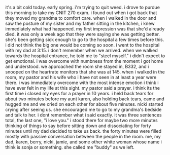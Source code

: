 it's a bit cold today. early spring. i'm trying to quit weed. i drove to purdue this morning to take my CNIT 270 exam. i found out when i got back that they moved my grandma to comfort care. when i walked in the door and saw the posture of my sister and my father sitting in the kitchen, i knew immediately what had happened. my first impression was that she'd already died. it was only a week ago that they were saying she was getting better. she's been getting sick enough to go to the hospital a few times before this. i did not think the big one would be coming so soon. 
i went to the hospital with my dad at 3:15. i don't remember when we arrived. when we walked towards the hospital entrance, he told me to "steel myself." i didn't expect to get emotional. i was overcome with numbness from the moment i got home and understood. we approached the room she stayed in, B332, and i snooped on the heartrate monitors that she was at 145.
when i walked in the room, my pastor and his wife who i have not seen in at least a year were there. i was immediately overcome with the most intense emotion i think i have ever felt in my life at this sight. my pastor said a prayer. i think its the first time i closed my eyes for a prayer in 10 years. i held back tears for about two minutes before my aunt karen, also holding back tears, came and hugged me and we cried on each other for about five minutes. nicki started crying after seeing us.
she encouraged me to go to my grandma's bedside and talk to her. i dont remember what i said exactly. it was three sentences total, the last one, "i love you." i stood there for maybe two more minutes thinking of things to say before sitting down and dissociating for forty minutes until my dad decided to take us back. 
the forty minutes were filled mostly with passive conversation between the people in the room. me, my dad, karen, berry, nicki, jamie, and some other white woman whose name i think is sonja or something. she called me "buddy" as we left. 